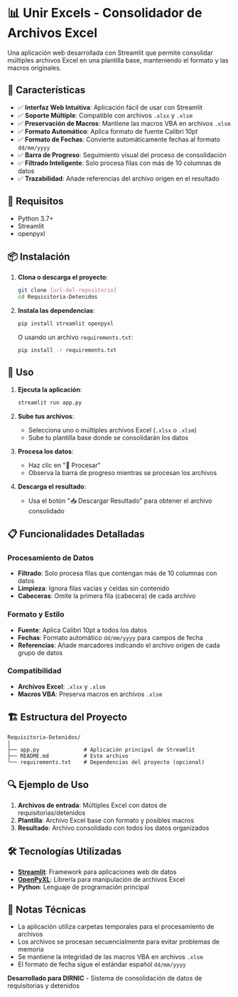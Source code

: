 # 📊 Unir Excels - Consolidador de Archivos Excel

Una aplicación web desarrollada con Streamlit que permite consolidar múltiples archivos Excel en una plantilla base, manteniendo el formato y las macros originales.

## 🚀 Características

- ✅ **Interfaz Web Intuitiva**: Aplicación fácil de usar con Streamlit
- ✅ **Soporte Múltiple**: Compatible con archivos `.xlsx` y `.xlsm`
- ✅ **Preservación de Macros**: Mantiene las macros VBA en archivos `.xlsm`
- ✅ **Formato Automático**: Aplica formato de fuente Calibri 10pt
- ✅ **Formato de Fechas**: Convierte automáticamente fechas al formato `dd/mm/yyyy`
- ✅ **Barra de Progreso**: Seguimiento visual del proceso de consolidación
- ✅ **Filtrado Inteligente**: Solo procesa filas con más de 10 columnas de datos
- ✅ **Trazabilidad**: Añade referencias del archivo origen en el resultado

## 🔧 Requisitos

- Python 3.7+
- Streamlit
- openpyxl

## 📦 Instalación

1. **Clona o descarga el proyecto**:
   ```bash
   git clone [url-del-repositorio]
   cd Requisitoria-Detenidos
   ```

2. **Instala las dependencias**:
   ```bash
   pip install streamlit openpyxl
   ```

   O usando un archivo `requirements.txt`:
   ```bash
   pip install -r requirements.txt
   ```

## 🚀 Uso

1. **Ejecuta la aplicación**:
   ```bash
   streamlit run app.py
   ```

2. **Sube tus archivos**:
   - Selecciona uno o múltiples archivos Excel (`.xlsx` o `.xlsm`)
   - Sube tu plantilla base donde se consolidarán los datos

3. **Procesa los datos**:
   - Haz clic en "🚀 Procesar"
   - Observa la barra de progreso mientras se procesan los archivos

4. **Descarga el resultado**:
   - Usa el botón "📥 Descargar Resultado" para obtener el archivo consolidado

## 📋 Funcionalidades Detalladas

### Procesamiento de Datos
- **Filtrado**: Solo procesa filas que contengan más de 10 columnas con datos
- **Limpieza**: Ignora filas vacías y celdas sin contenido
- **Cabeceras**: Omite la primera fila (cabecera) de cada archivo

### Formato y Estilo
- **Fuente**: Aplica Calibri 10pt a todos los datos
- **Fechas**: Formato automático `dd/mm/yyyy` para campos de fecha
- **Referencias**: Añade marcadores indicando el archivo origen de cada grupo de datos

### Compatibilidad
- **Archivos Excel**: `.xlsx` y `.xlsm`
- **Macros VBA**: Preserva macros en archivos `.xlsm`

## 🏗️ Estructura del Proyecto

```
Requisitoria-Detenidos/
│
├── app.py              # Aplicación principal de Streamlit
├── README.md           # Este archivo
└── requirements.txt    # Dependencias del proyecto (opcional)
```

## 🔍 Ejemplo de Uso

1. **Archivos de entrada**: Múltiples Excel con datos de requisitorias/detenidos
2. **Plantilla**: Archivo Excel base con formato y posibles macros
3. **Resultado**: Archivo consolidado con todos los datos organizados

## 🛠️ Tecnologías Utilizadas

- **[Streamlit](https://streamlit.io/)**: Framework para aplicaciones web de datos
- **[OpenPyXL](https://openpyxl.readthedocs.io/)**: Librería para manipulación de archivos Excel
- **Python**: Lenguaje de programación principal

## 📝 Notas Técnicas

- La aplicación utiliza carpetas temporales para el procesamiento de archivos
- Los archivos se procesan secuencialmente para evitar problemas de memoria
- Se mantiene la integridad de las macros VBA en archivos `.xlsm`
- El formato de fecha sigue el estándar español `dd/mm/yyyy`


**Desarrollado para DIRNIC** - Sistema de consolidación de datos de requisitorias y detenidos